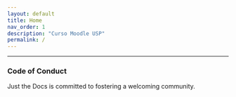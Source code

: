 ```yaml
---
layout: default
title: Home
nav_order: 1
description: "Curso Moodle USP"
permalink: /
---
```


---



### Code of Conduct

Just the Docs is committed to fostering a welcoming community.



[Jekyll]: https://jekyllrb.com
[Markdown]: https://daringfireball.net/projects/markdown/
[Liquid]: https://github.com/Shopify/liquid/wiki

